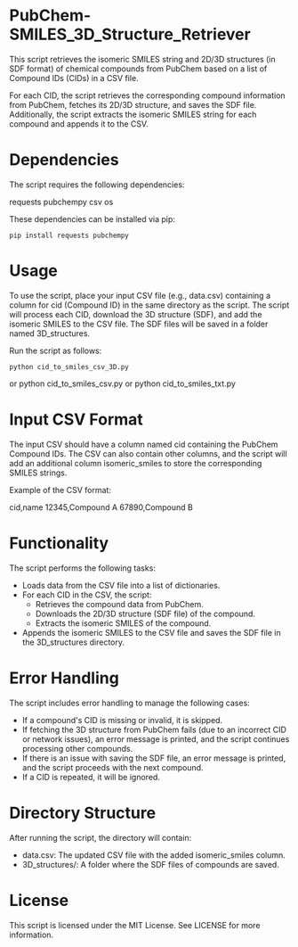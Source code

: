 # PubChem-SMILES_3D_Structure_Retriever
This script retrieves the isomeric SMILES string and 2D/3D structures (in SDF format) of chemical compounds from PubChem based on a list of Compound IDs (CIDs) in a CSV file. 

For each CID, the script retrieves the corresponding compound information from PubChem, fetches its 2D/3D structure, and saves the SDF file. Additionally, the script extracts the isomeric SMILES string for each compound and appends it to the CSV.

# Dependencies

The script requires the following dependencies:

 requests
 pubchempy
 csv
 os

These dependencies can be installed via pip:

    pip install requests pubchempy

# Usage

To use the script, place your input CSV file (e.g., data.csv) containing a column for cid (Compound ID) in the same directory as the script. The script will process each CID, download the 3D structure (SDF), and add the isomeric SMILES to the CSV file. The SDF files will be saved in a folder named 3D_structures.

Run the script as follows:

    python cid_to_smiles_csv_3D.py
or 
    python cid_to_smiles_csv.py
or 
    python cid_to_smiles_txt.py

# Input CSV Format

The input CSV should have a column named cid containing the PubChem Compound IDs. The CSV can also contain other columns, and the script will add an additional column isomeric_smiles to store the corresponding SMILES strings.

Example of the CSV format:

cid,name
12345,Compound A
67890,Compound B

# Functionality

The script performs the following tasks:
- Loads data from the CSV file into a list of dictionaries.
- For each CID in the CSV, the script:
  - Retrieves the compound data from PubChem.
  - Downloads the 2D/3D structure (SDF file) of the compound.
  - Extracts the isomeric SMILES of the compound.
- Appends the isomeric SMILES to the CSV file and saves the SDF file in the 3D_structures directory.

# Error Handling

The script includes error handling to manage the following cases:
- If a compound's CID is missing or invalid, it is skipped.
- If fetching the 3D structure from PubChem fails (due to an incorrect CID or network issues), an error message is printed, and the script continues processing other compounds.
- If there is an issue with saving the SDF file, an error message is printed, and the script proceeds with the next compound.
- If a CID is repeated, it will be ignored.

# Directory Structure

After running the script, the directory will contain:
- data.csv: The updated CSV file with the added isomeric_smiles column.
- 3D_structures/: A folder where the SDF files of compounds are saved.

# License

This script is licensed under the MIT License. See LICENSE for more information.
